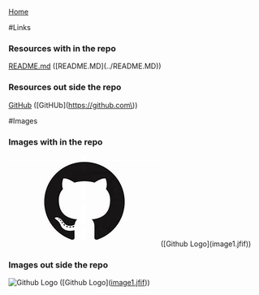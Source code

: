 [Home](../README.md)

#Links

### **Resources with in the repo** 
[README.md](../README.md)   (\[README.MD\]\(../README.MD\))

### **Resources out side the repo**
[GitHub](https://github.com)  (\[GitHUb\]\(https://github.com\))

#Images

### **Images with in the repo**
![Github Logo](image1.jfif)   (\[Github Logo\]\(image1.jfif\))

### **Images out side the repo**
![Github Logo](https://bitemycoin.com/wp-content/uploads/2018/06/GitHub-Logo.png)   (\[Github Logo\]\([image1.jfif](https://bitemycoin.com/wp-content/uploads/2018/06/GitHub-Logo.png)\))